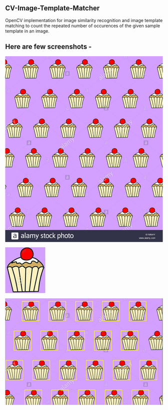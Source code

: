 ## CV-Image-Template-Matcher
OpenCV implementation for image similarity recognition and image template matching to count the repeated number of occurences of the given sample template in an image.

Here are few screenshots -
------------------------------------
![Alt text](/template/image.jpg "This is the given on which the template is to be tested.")


![Alt text](/template/template.jpg "This is the template to be matched in the given image.")


![Alt text](/template/result.jpg "These are the matched templates in the given image.")


